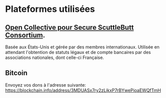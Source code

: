 # Plateformes utilisées

## [Open Collective pour Secure ScuttleButt Consortium](https://opencollective.com/secure-scuttlebutt-consortium). 

Basée aux États-Unis et gérée par des membres internationaux. Utilisée en attendant l'obtention de statuts légaux et de compte bancaires par des associations nationales, dont celle-ci Française.

## Bitcoin

Envoyez vos dons à l'adresse suivante: 
https://blockchain.info/address/3MDUASx7ry2zLikxP7rBYwePioaEWQfTmH

